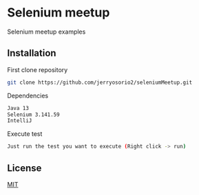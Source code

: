 # Selenium meetup

Selenium meetup examples

## Installation

First clone repository

```bash
git clone https://github.com/jerryosorio2/seleniumMeetup.git
```

Dependencies

```bash
Java 13
Selenium 3.141.59
IntelliJ
```

Execute test

```bash
Just run the test you want to execute (Right click -> run)
```

## License
[MIT](https://choosealicense.com/licenses/mit/)